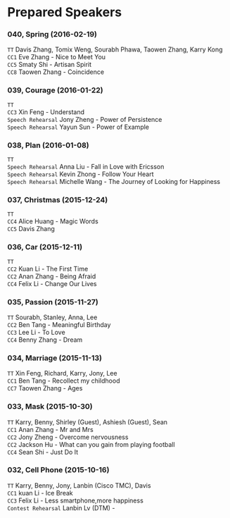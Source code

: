 # Prepared Speakers

### 040, Spring (2016-02-19)
`TT` Davis Zhang, Tomix Weng, Sourabh Phawa, Taowen Zhang, Karry Kong    
`CC1` Eve Zhang - Nice to Meet You  
`CC5` Smaty Shi - Artisan Spirit  
`CC8` Taowen Zhang - Coincidence  

### 039, Courage (2016-01-22)
`TT`  
`CC3` Xin Feng - Understand  
`Speech Rehearsal` Jony Zheng - Power of Persistence  
`Speech Rehearsal` Yayun Sun - Power of Example  

### 038, Plan (2016-01-08)
`TT`  
`Speech Rehearsal` Anna Liu - Fall in Love with Ericsson  
`Speech Rehearsal` Kevin Zhong - Follow Your Heart  
`Speech Rehearsal` Michelle Wang - The Journey of Looking for Happiness  

### 037, Christmas (2015-12-24)
`TT`  
`CC4` Alice Huang - Magic Words  
`CC5` Davis Zhang  

### 036, Car (2015-12-11)
`TT`  
`CC2` Kuan Li - The First Time  
`CC2` Anan Zhang - Being Afraid  
`CC4` Felix Li - Change Our Lives  

### 035, Passion (2015-11-27)
`TT` Sourabh, Stanley, Anna, Lee      
`CC2` Ben Tang - Meaningful Birthday     
`CC3` Lee Li - To Love    
`CC4` Benny Zhang - Dream   

### 034, Marriage (2015-11-13)  
`TT` Xin Feng, Richard, Karry, Jony, Lee    
`CC1` Ben Tang - Recollect my childhood   
`CC7` Taowen Zhang - Ages

### 033, Mask (2015-10-30) 
`TT` Karry, Benny, Shirley (Guest), Ashiesh (Guest), Sean  
`CC1` Anan Zhang - Mr and Mrs    
`CC2` Jony Zheng - Overcome nervousness  
`CC2` Jackson Hu - What can you gain from playing football   
`CC4` Sean Shi   - Just Do It

### 032, Cell Phone (2015-10-16)
`TT` Karry, Benny, Jony, Lanbin (Cisco TMC), Davis  
`CC1` kuan Li - Ice Break  
`CC3` Felix Li - Less smartphone,more happiness  
`Contest Rehearsal` Lanbin Lv (DTM) - 
